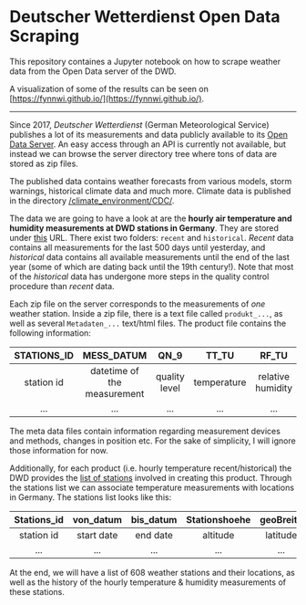 # Deutscher Wetterdienst Open Data Scraping

This repository containes a Jupyter notebook on how to scrape weather data from the Open Data server of the DWD.

A visualization of some of the results can be seen on [https://fynnwi.github.io/](https://fynnwi.github.io/).

---
Since 2017, _Deutscher Wetterdienst_ (German Meteorological Service) publishes a lot of its measurements and data publicly available to its [Open Data Server](https://opendata.dwd.de/). An easy access through an API is currently not available, but instead we can browse the server directory tree where tons of data are stored as zip files.

The published data contains weather forecasts from various models, storm warnings, historical climate data and much more. Climate data is published in the directory [/climate_environment/CDC/](https://opendata.dwd.de/climate_environment/CDC/).

The data we are going to have a look at are the **hourly air temperature and humidity measurements at DWD stations in Germany**. They are stored under [this](https://opendata.dwd.de/climate_environment/CDC/observations_germany/climate/hourly/air_temperature/) URL. There exist two folders: `recent` and `historical`. _Recent_ data contains all measurements for the last 500 days until yesterday, and _historical_ data contains all available measurements until the end of the last year (some of which are dating back until the 19th century!). Note that most of the _historical_ data has undergone more steps in the quality control procedure than _recent_ data.

Each zip file on the server corresponds to the measurements of _one_ weather station. Inside a zip file, there is a text file called `produkt_...`, as well as several `Metadaten_...` text/html files. The product file contains the following information:

STATIONS_ID | MESS_DATUM | QN_9 | TT_TU | RF_TU
:---:|:---:|:---:|:---:|:---:
station id | datetime of the measurement | quality level | temperature | relative humidity
... | ... | ... | ... | ...

The meta data files contain information regarding measurement devices and methods, changes in position etc. For the sake of simplicity, I will ignore those information for now.

Additionally, for each product (i.e. hourly temperature recent/historical) the DWD provides the [list of stations](https://opendata.dwd.de/climate_environment/CDC/observations_germany/climate/hourly/air_temperature/recent/TU_Stundenwerte_Beschreibung_Stationen.txt)
involved in creating this product. Through the stations list we can associate temperature measurements with locations in Germany.
The stations list looks like this:

Stations_id | von_datum | bis_datum | Stationshoehe | geoBreite | geoLaenge | Stationsname | Bundesland
:---:|:---:|:---:|:---:|:---:|:---:|:---:|:---:
station id | start date | end date | altitude | latitude | longitude | station name | state
... | ... | ... | ... | ... | ... | ... | ...

At the end, we will have a list of 608 weather stations and their locations, as well as the history of the hourly temperature & humidity measurements of these stations.